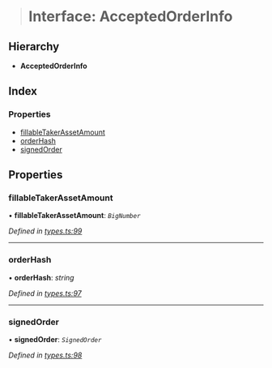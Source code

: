 > # Interface: AcceptedOrderInfo

## Hierarchy

* **AcceptedOrderInfo**

## Index

### Properties

* [fillableTakerAssetAmount](_types_.acceptedorderinfo.md#fillabletakerassetamount)
* [orderHash](_types_.acceptedorderinfo.md#orderhash)
* [signedOrder](_types_.acceptedorderinfo.md#signedorder)

## Properties

###  fillableTakerAssetAmount

• **fillableTakerAssetAmount**: *`BigNumber`*

*Defined in [types.ts:99](https://github.com/0xProject/0x-mesh/blob/9ff2bf1/rpc/clients/typescript/src/types.ts#L99)*

___

###  orderHash

• **orderHash**: *string*

*Defined in [types.ts:97](https://github.com/0xProject/0x-mesh/blob/9ff2bf1/rpc/clients/typescript/src/types.ts#L97)*

___

###  signedOrder

• **signedOrder**: *`SignedOrder`*

*Defined in [types.ts:98](https://github.com/0xProject/0x-mesh/blob/9ff2bf1/rpc/clients/typescript/src/types.ts#L98)*